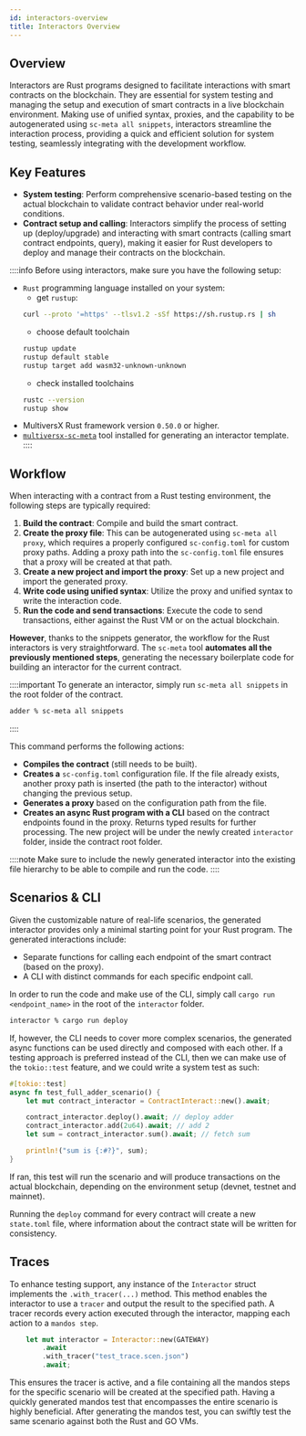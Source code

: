 ```yaml
---
id: interactors-overview
title: Interactors Overview
---
```


[comment]: # (mx-abstract)

## Overview

Interactors are Rust programs designed to facilitate interactions with smart contracts on the blockchain. They are essential for system testing and managing the setup and execution of smart contracts in a live blockchain environment. Making use of unified syntax, proxies, and the capability to be autogenerated using `sc-meta all snippets`, interactors streamline the interaction process, providing a quick and efficient solution for system testing, seamlessly integrating with the development workflow.

[comment]: # (mx-context-auto)

## Key Features

- **System testing**: Perform comprehensive scenario-based testing on the actual blockchain to validate contract behavior under real-world conditions.
- **Contract setup and calling**: Interactors simplify the process of setting up (deploy/upgrade) and interacting with smart contracts (calling smart contract endpoints, query), making it easier for Rust developers to deploy and manage their contracts on the blockchain.

::::info
Before using interactors, make sure you have the following setup:

- `Rust` programming language installed on your system:
    - get `rustup`: 
    ```bash
    curl --proto '=https' --tlsv1.2 -sSf https://sh.rustup.rs | sh
    ```
    - choose default toolchain
    ```bash
    rustup update
    rustup default stable
    rustup target add wasm32-unknown-unknown
    ```
    - check installed toolchains
    ```bash
    rustc --version
    rustup show
    ```
- MultiversX Rust framework version `0.50.0` or higher.
- [`multiversx-sc-meta`](/developers/meta/sc-meta) tool installed for generating an interactor template.
::::

[comment]: # (mx-context-auto)

## Workflow

When interacting with a contract from a Rust testing environment, the following steps are typically required:

1. **Build the contract**: Compile and build the smart contract.
2. **Create the proxy file**: This can be autogenerated using `sc-meta all proxy`, which requires a properly configured `sc-config.toml` for custom proxy paths. Adding a proxy path into the `sc-config.toml` file ensures that a proxy will be created at that path.
3. **Create a new project and import the proxy**: Set up a new project and import the generated proxy.
4. **Write code using unified syntax**: Utilize the proxy and unified syntax to write the interaction code.
5. **Run the code and send transactions**: Execute the code to send transactions, either against the Rust VM or on the actual blockchain.


**However**, thanks to the snippets generator, the workflow for the Rust interactors is very straightforward. The `sc-meta` tool **automates all the previously mentioned steps**, generating the necessary boilerplate code for building an interactor for the current contract. 


::::important
To generate an interactor, simply run `sc-meta all snippets` in the root folder of the contract. 

```bash
adder % sc-meta all snippets
```
::::

This command performs the following actions:
- **Compiles the contract** (still needs to be built).
- **Creates a** `sc-config.toml` configuration file. If the file already exists, another proxy path is inserted (the path to the interactor) without changing the previous setup.
- **Generates a proxy** based on the configuration path from the file.
- **Creates an async Rust program with a CLI** based on the contract endpoints found in the proxy. Returns typed results for further processing. The new project will be under the newly created `interactor` folder, inside the contract root folder.

::::note
Make sure to include the newly generated interactor into the existing file hierarchy to be able to compile and run the code.
::::

[comment]: # (mx-context-auto)

## Scenarios & CLI

Given the customizable nature of real-life scenarios, the generated interactor provides only a minimal starting point for your Rust program. 
The generated interactions include:
- Separate functions for calling each endpoint of the smart contract (based on the proxy).
- A CLI with distinct commands for each specific endpoint call.

In order to run the code and make use of the CLI, simply call `cargo run <endpoint_name>` in the root of the `interactor` folder.

```bash
interactor % cargo run deploy
```

If, however, the CLI needs to cover more complex scenarios, the generated async functions can be used directly and composed with each other. If a testing approach is preferred instead of the CLI, then we can make use of the `tokio::test` feature, and we could write a system test as such:

```rust title=interact.rs
#[tokio::test]
async fn test_full_adder_scenario() {
    let mut contract_interactor = ContractInteract::new().await;

    contract_interactor.deploy().await; // deploy adder
    contract_interactor.add(2u64).await; // add 2
    let sum = contract_interactor.sum().await; // fetch sum

    println!("sum is {:#?}", sum);
}
```

If ran, this test will run the scenario and will produce transactions on the actual blockchain, depending on the environment setup (devnet, testnet and mainnet).

Running the `deploy` command for every contract will create a new `state.toml` file, where information about the contract state will be written for consistency.

[comment]: # (mx-context-auto)

## Traces 

To enhance testing support, any instance of the `Interactor` struct implements the `.with_tracer(...)` method. This method enables the interactor to use a `tracer` and output the result to the specified path. A tracer records every action executed through the interactor, mapping each action to a `mandos step`.

```rust title=interact.rs
    let mut interactor = Interactor::new(GATEWAY)
        .await
        .with_tracer("test_trace.scen.json")
        .await;
```

This ensures the tracer is active, and a file containing all the mandos steps for the specific scenario will be created at the specified path. Having a quickly generated mandos test that encompasses the entire scenario is highly beneficial. After generating the mandos test, you can swiftly test the same scenario against both the Rust and GO VMs.